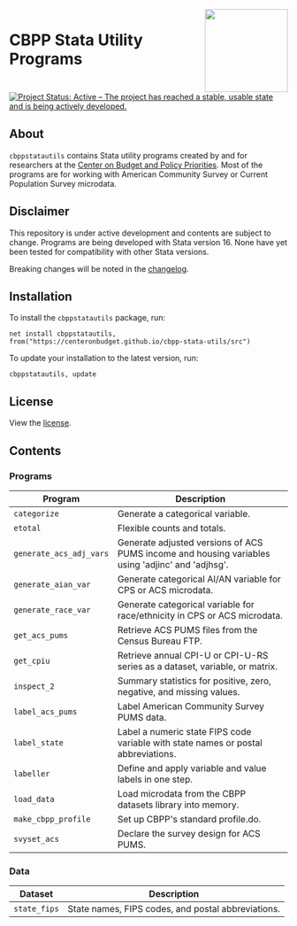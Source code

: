 <img align="right" width="150" src="https://www.cbpp.org/sites/all/themes/custom/cbpp/logo.png">

# CBPP Stata Utility Programs

[![Project Status: Active – The project has reached a stable, usable state and is being actively developed.](https://www.repostatus.org/badges/latest/active.svg)](https://www.repostatus.org/#active)

## About

`cbppstatautils` contains Stata utility programs created by and for researchers at the [Center on Budget and Policy Priorities](https://www.cbpp.org). Most of the programs are for working with American Community Survey or Current Population Survey microdata.

## Disclaimer

This repository is under active development and contents are subject to change. Programs are being developed with Stata version 16. None have yet been tested for compatibility with other Stata versions.

Breaking changes will be noted in the [changelog](https://github.com/CenterOnBudget/cbpp-stata-utils/blob/master/NEWS.md).

## Installation

To install the `cbppstatautils` package, run:
```
net install cbppstatautils, from("https://centeronbudget.github.io/cbpp-stata-utils/src")
```
To update your installation to the latest version, run:
```
cbppstatautils, update
```

## License
View the [license](https://github.com/CenterOnBudget/cbpp-stata-utils/blob/master/LICENSE).


## Contents

### Programs

| Program | Description |
|---------|-------------|
| `categorize` | Generate a categorical variable. |
| `etotal` | Flexible counts and totals. |
| `generate_acs_adj_vars` | Generate adjusted versions of ACS PUMS income and housing variables using 'adjinc' and 'adjhsg'. |
| `generate_aian_var` | Generate categorical AI/AN variable for CPS or ACS microdata. |
| `generate_race_var` | Generate categorical variable for race/ethnicity in CPS or ACS microdata. |
| `get_acs_pums` | Retrieve ACS PUMS files from the Census Bureau FTP. |
| `get_cpiu` | Retrieve annual CPI-U or CPI-U-RS series as a dataset, variable, or matrix. |
| `inspect_2` | Summary statistics for positive, zero, negative, and missing values. |
| `label_acs_pums` | Label American Community Survey PUMS data. |
| `label_state` | Label a numeric state FIPS code variable with state names or postal abbreviations. |
| `labeller` | Define and apply variable and value labels in one step. |
| `load_data` | Load microdata from the CBPP datasets library into memory. |
| `make_cbpp_profile` | Set up CBPP's standard profile.do. |
| `svyset_acs` | Declare the survey design for ACS PUMS. |

### Data

| Dataset | Description |
|---------|-------------|
| `state_fips` | State names, FIPS codes, and postal abbreviations. |


